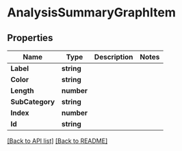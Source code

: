 # AnalysisSummaryGraphItem
## Properties

Name | Type | Description | Notes
------------ | ------------- | ------------- | -------------
**Label** | **string** |  |  
**Color** | **string** |  |  
**Length** | **number** |  |  
**SubCategory** | **string** |  |  
**Index** | **number** |  |  
**Id** | **string** |  |  

[[Back to API list]](../README.md#documentation-for-api-endpoints) [[Back to README]](../README.md)

